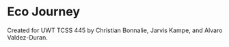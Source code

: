 # Eco Journey

Created for UWT TCSS 445 by Christian Bonnalie, Jarvis Kampe, and Alvaro Valdez-Duran.
